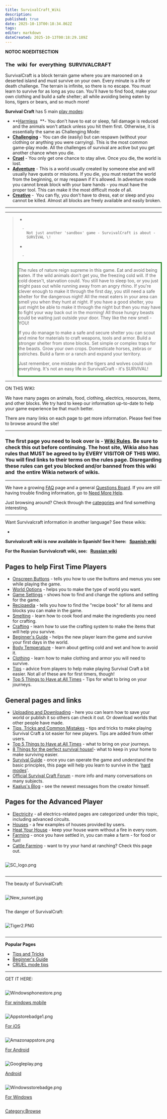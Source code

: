 ```yaml
---
title: SurvivalCraft_Wiki
description: 
published: true
date: 2025-10-13T00:18:34.862Z
tags: 
editor: markdown
dateCreated: 2025-10-13T00:18:29.189Z
---
```


<mainpage-leftcolumn-start />

__NOTOC__ __NOEDITSECTION__

### **The  wiki  for  everything  SURVIVALCRAFT**

SurvivalCraft is a block terrain game where you are marooned on a
deserted island and must survive on your own. Every minute is a life or
death challenge. The terrain is infinite, so there is no escape. You
must learn to survive for as long as you can. You'll have to find food,
make your own clothing and build a safe shelter; all while avoiding
being eaten by lions, tigers or bears, and so much more\!

**Survival Craft** has 5 main [play modes](Game_modes "wikilink"):

  - **[Harmless](Harmless_Gamemode "wikilink")  **- You don't have to
    eat or sleep, fall damage is reduced and the animals won't attack
    unless you hit them first. Otherwise, it is essentially the same as
    Challenging Mode:
  - **[Challenging](Challenging_Gamemode "wikilink")** - You can die
    (easily) but can respawn (without your clothing or anything you were
    carrying). This is the most common game-play mode. All the
    challenges of survival are active but you get another chance when
    you die.
  - **[Cruel](Cruel_Gamemode "wikilink")** - You only get one chance to
    stay alive. Once you die, the world is lost.
  - **[Adventure](Adventure_Gamemode "wikilink")** - This is a world
    usually created by someone else and will usually have quests or
    missions. If you die, you must restart the world from the beginning,
    or may respawn if it's allowed. In adventure mode you cannot break
    block with your bare hands - you must have the proper tool. This can
    make it the most difficult mode of all.
  - **[Creative](Creative_Gamemode "wikilink")** -  You can fly, you
    don't have to dress, eat or sleep and you cannot be killed. Almost
    all blocks are freely available and easily broken.

-----

-----

>   -
>
>       -
>         Not just another 'sandbox' game - SurvivalCraft is about -
>         SURVIVAL \!
>
> <!-- end list -->
>
>   -
>
>       -
>
> <div style="border:medium solid green;">
>
> The rules of nature reign supreme in this game. Eat and avoid being
> eaten. If the wild animals don't get you, the freezing cold will. If
> the cold doesn't, starvation could. You still have to sleep too, or
> you just might pass out while running away from an angry rhino. If
> you're clever enough to make it through the first day, you still need
> a safe shelter for the dangerous night\! All the meat eaters in your
> area can smell you when they hunt at night. If you have a good
> shelter, you just might be able to make it through the night but then
> you may have to fight your way back out in the morning\! All those
> hungry beasts could be waiting just outside your door. They like the
> new smell - YOU\!
>
> If you do manage to make a safe and secure shelter you can scout and
> mine for materials to craft weapons, tools and armor. Build a stronger
> shelter from stone blocks. Set simple or complex traps for the beasts.
> Grow your own crops. Domesticate horses, zebras or ostriches. Build a
> farm or a ranch and expand your territory.
>
> Just remember, one mistake and the tigers and wolves could ruin
> everything. It's not an easy life in SurvivalCraft - it's SURVIVAL\!
>
> </div>

-----

ON THIS WIKI:

We have many pages on animals, food, clothing, electrics, resources,
items, and other blocks. We try hard to keep our information up-to-date
to help your game experience be that much better.

There are many links on each page to get more information. Please feel
free to browse around the site\!

-----

### The first page you need to look over is - [Wiki Rules](Wiki_Rules "wikilink"). Be sure to check this out before continuing. The host site, Wikia also has rules that MUST be agreed to by EVERY VISITOR OF THIS WIKI. You will find links to their terms on the rules page. Disregarding these rules can get you blocked and/or banned from this wiki and  the entire Wikia network of wikis. 

-----

We have a growing [FAQ](Frequently_Asked_Questions_\(FAQ\) "wikilink")
page and a general [Questions
Board](Board:Questions_and_Answers "wikilink"). If you are still having
trouble finding information, go to [Need More
Help](Can't_Find_What_You're_Looking_For? "wikilink").

Just browsing around? Check through the
[categories](Special:Categories "wikilink") and find something
interesting.

-----

Want Survivalcraft information in another language? See these wikis:

  -

**Survivalcraft wiki is now available in Spanish\! See it here:
  [Spanish wiki](:es:Survivalcraft_Wiki "wikilink")**

**For the Russian Survivalcraft wiki, see:   [Russian
wiki](:ru:Survivalcraft_вики "wikilink")**

## Pages to help **First Time Players**

  - [Onscreen Buttons](Onscreen_Buttons/GUI "wikilink") - tells you how
    to use the buttons and menus you see while playing the game. 
  - [World Options](World_Options "wikilink") - helps you to make the
    type of world you want.
  - [Game Settings](Game_Settings "wikilink") - shows how to find and
    change the options and setting for the game. 
  - [Recipaedia](Recipaedia "wikilink") - tells you how to find the
    "recipe book" for all items and blocks you can make in the game. 
  - [Smelting](Smelting "wikilink") - learn how to cook food and make
    the ingredients you need for crafting.
  - [Crafting](Crafting "wikilink") - learn how to use the crafting
    system to make the items that will help you survive.
  - [Beginner's Guide](Beginner's_Guide "wikilink") - helps the new
    player learn the game and survive your first days in the world.
  - [Body Temperature](Body_Temperature "wikilink") - learn about
    getting cold and wet and how to avoid it.
  - [Clothing](Clothing "wikilink") - learn how to make clothing and
    armor you will need to survive.
  - [Tips](Tips,_Tricks_and_Common_Mistakes "wikilink") - advice from
    players to help make playing Survival Craft a bit easier. Not all of
    these are for first timers, though\!
  - [Top 5 Things to Have at All
    Times](Top_5_Things_to_Have_at_All_Times "wikilink") - Tips for what
    to bring on your journeys.

## **General** pages and links

  - [Uploading and Downloading](Uploading_and_Downloading "wikilink") -
    here you can learn how to save your world or publish it so others
    can check it out. Or download worlds that other people have made.
  - [Tips, Tricks and Common
    Mistakes](Tips,_Tricks_and_Common_Mistakes "wikilink") - tips and
    tricks to make playing Survival Craft a lot easier for new players.
    Tips are added from other users.
  - [Top 5 Things to Have at All
    Times](Top_5_Things_to_Have_at_All_Times "wikilink") - what to bring
    on your journeys.
  - [8 Things for the perfect survival
    house\!](8_things_for_the_perfect_survival_house! "wikilink")- what
    to keep in your home to make surviving easier.
  - [Survival Guide](Survival_Guide "wikilink") - once you can operate
    the game and understand the basic principles, this page will help
    you learn to survive in the '[hard modes](game_modes "wikilink")'. 
  - [Official Survival Craft Forum](http://survivalcraft.lefora.com/) -
    more info and many conversations on many subjects.
  - [Kaalus's Blog](http://kaalus.wordpress.com/) - see the newest
    messages from the creator himself.

## Pages for the **Advanced Player**

  - [Electricity](:Category:Electricity "wikilink") - all
    electrics-related pages are categorized under this topic, including
    advanced circuits.
  - [Houses](House_Ideas "wikilink") - a few examples of houses provided
    by users.
  - [Heat Your House](Heating_Your_House "wikilink") - keep your house
    warm without a fire in every room.
  - [Farming](Farming "wikilink") - once you have settled in, you can
    make a farm - for food or fun\!
  - [Cattle Farming](Cattle_Farming "wikilink") - want to try your hand
    at ranching? Check this page out. 

<mainpage-endcolumn />

<mainpage-rightcolumn-start />

<div style="overflow: hidden">

![SC_logo.png](SC_logo.png "SC_logo.png")

</div>

-----

The beauty of SurvivalCraft:

<div style="overflow: hidden">

![New_sunset.jpg](New_sunset.jpg "New_sunset.jpg")

</div>

The danger of SurvivalCraft:

<div style="overflow: hidden">

![Tiger2.PNG](Tiger2.PNG "Tiger2.PNG")

</div>

-----

**Popular Pages**

  - [Tips and Tricks](Tips,_Tricks_and_Common_Mistakes "wikilink")
  - [Beginner's Guide](Beginner's_Guide "wikilink")
  - [CRUEL mode tips](Tips_For_Cruel_Gamemode "wikilink")

-----

GET IT HERE:

<div style="overflow: hidden">

![Windowsphonestore.png](Windowsphonestore.png "Windowsphonestore.png")

[For windows
mobile](http://windowsphone.com/s?appId=a23292c3-6d76-4a4d-ae7a-7e7379325671)

</div>

<div style="overflow: hidden">

![Appstorebadge1.png](Appstorebadge1.png "Appstorebadge1.png")

[For iOS](https://itunes.apple.com/app/survivalcraft/id622613679)

</div>

<div style="overflow: hidden">

![Amazonappstore.png](Amazonappstore.png "Amazonappstore.png")

[For
Android](http://www.amazon.com/gp/mas/dl/android?p=com.candyrufusgames.survivalcraft)

</div>

<div style="overflow: hidden">

![Googleplay.png](Googleplay.png "Googleplay.png")

[Android](http://play.google.com/store/apps/details?id=com.candyrufusgames.survivalcraft)

</div>

<div style="overflow: hidden">

![Windowsstorebadge.png](Windowsstorebadge.png "Windowsstorebadge.png")

[For
Windows](http://apps.microsoft.com/windows/app/survivalcraft/0fc8e272-1ad6-4c3b-ba89-54a4b2f08f91)

</div>

[Category:Browse](Category:Browse "wikilink")